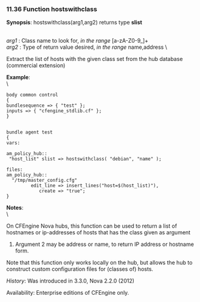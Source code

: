 ### 11.36 Function hostswithclass

**Synopsis**: hostswithclass(arg1,arg2) returns type **slist**

\
 *arg1* : Class name to look for, *in the range* [a-zA-Z0-9\_]+ \
 *arg2* : Type of return value desired, *in the range* name,address \

Extract the list of hosts with the given class set from the hub database
(commercial extension)

**Example**:\
 \

    body common control
    {
    bundlesequence => { "test" };
    inputs => { "cfengine_stdlib.cf" };
    }


    bundle agent test
    {
    vars:

    am_policy_hub::
     "host_list" slist => hostswithclass( "debian", "name" );

    files:
    am_policy_hub::
      "/tmp/master_config.cfg"
             edit_line => insert_lines("host=$(host_list)"),
                create => "true";
    }

**Notes**:\
 \

On CFEngine Nova hubs, this function can be used to return a list of
hostnames or ip-addresses of hosts that has the class given as argument
1. Argument 2 may be address or name, to return IP address or hostname
form.

Note that this function only works locally on the hub, but allows the
hub to construct custom configuration files for (classes of) hosts.

*History*: Was introduced in 3.3.0, Nova 2.2.0 (2012)

Availability: Enterprise editions of CFEngine only.


